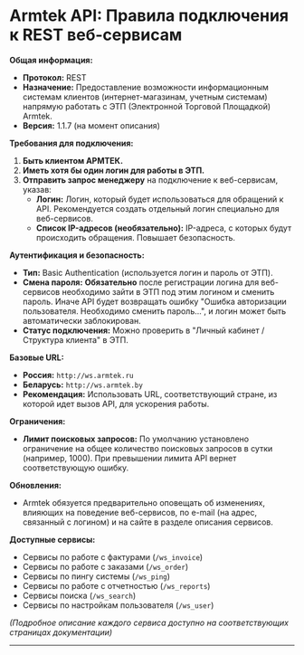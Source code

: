 # Armtek API: Правила подключения к REST веб-сервисам

**Общая информация:**

* **Протокол:** REST
* **Назначение:** Предоставление возможности информационным системам клиентов (интернет-магазинам, учетным системам) напрямую работать с ЭТП (Электронной Торговой Площадкой) Armtek.
* **Версия:** 1.1.7 (на момент описания)

**Требования для подключения:**

1. **Быть клиентом АРМТЕК.**
2. **Иметь хотя бы один логин для работы в ЭТП.**
3. **Отправить запрос менеджеру** на подключение к веб-сервисам, указав:
    * **Логин:** Логин, который будет использоваться для обращений к API. Рекомендуется создать отдельный логин специально для веб-сервисов.
    * **Список IP-адресов (необязательно):** IP-адреса, с которых будут происходить обращения. Повышает безопасность.

**Аутентификация и безопасность:**

* **Тип:** Basic Authentication (используется логин и пароль от ЭТП).
* **Смена пароля:** **Обязательно** после регистрации логина для веб-сервисов необходимо зайти в ЭТП под этим логином и сменить пароль. Иначе API будет возвращать ошибку "Ошибка авторизации пользователя. Необходимо сменить пароль...", и логин может быть автоматически заблокирован.
* **Статус подключения:** Можно проверить в "Личный кабинет / Структура клиента" в ЭТП.

**Базовые URL:**

* **Россия:** `http://ws.armtek.ru`
* **Беларусь:** `http://ws.armtek.by`
* **Рекомендация:** Использовать URL, соответствующий стране, из которой идет вызов API, для ускорения работы.

**Ограничения:**

* **Лимит поисковых запросов:** По умолчанию установлено ограничение на общее количество поисковых запросов в сутки (например, 1000). При превышении лимита API вернет соответствующую ошибку.

**Обновления:**

* Armtek обязуется предварительно оповещать об изменениях, влияющих на поведение веб-сервисов, по e-mail (на адрес, связанный с логином) и на сайте в разделе описания сервисов.

**Доступные сервисы:**

* Сервисы по работе с фактурами (`/ws_invoice`)
* Сервисы по работе с заказами (`/ws_order`)
* Сервисы по пингу системы (`/ws_ping`)
* Сервисы по работе с отчетностью (`/ws_reports`)
* Сервисы поиска (`/ws_search`)
* Сервисы по настройкам пользователя (`/ws_user`)

*(Подробное описание каждого сервиса доступно на соответствующих страницах документации)*

---
